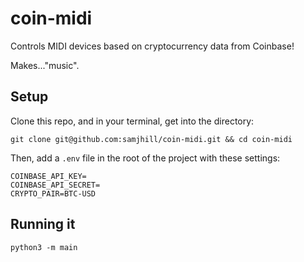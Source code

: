 # coin-midi

Controls MIDI devices based on cryptocurrency data from Coinbase!

Makes..."music".


## Setup

Clone this repo, and in your terminal, get into the directory:
```shell
git clone git@github.com:samjhill/coin-midi.git && cd coin-midi
```

Then, add a `.env` file in the root of the project with these settings:

```shell
COINBASE_API_KEY=
COINBASE_API_SECRET=
CRYPTO_PAIR=BTC-USD
```

## Running it

```shell
python3 -m main
```
